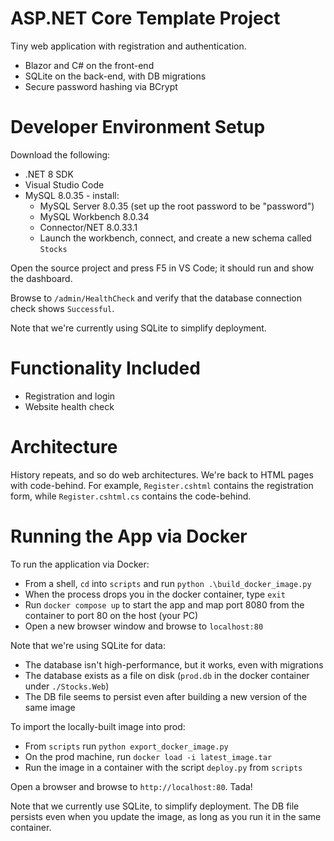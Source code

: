 # ASP.NET Core Template Project

Tiny web application with registration and authentication. 

- Blazor and C# on the front-end
- SQLite on the back-end, with DB migrations
- Secure password hashing via BCrypt

# Developer Environment Setup

Download the following:

- .NET 8 SDK
- Visual Studio Code
- MySQL 8.0.35 - install:
    - MySQL Server 8.0.35 (set up the root password to be "password")
    - MySQL Workbench 8.0.34
    - Connector/NET 8.0.33.1
    - Launch the workbench, connect, and create a new schema called `Stocks`

Open the source project and press F5 in VS Code; it should run and show the dashboard.

Browse to `/admin/HealthCheck` and verify that the database connection check shows `Successful`.

Note that we're currently using SQLite to simplify deployment.


# Functionality Included

- Registration and login
- Website health check

# Architecture

History repeats, and so do web architectures. We're back to HTML pages with code-behind. For example, `Register.cshtml` contains the registration form, while `Register.cshtml.cs` contains the code-behind.

# Running the App via Docker

To run the application via Docker:

- From a shell, `cd` into `scripts` and run `python .\build_docker_image.py`
- When the process drops you in the docker container, type `exit`
- Run `docker compose up` to start the app and map port 8080 from the container to port 80 on the host (your PC)
- Open a new browser window and browse to `localhost:80`

Note that we're using SQLite for data:
- The database isn't high-performance, but it works, even with migrations
- The database exists as a file on disk (`prod.db` in the docker container under `./Stocks.Web`)
- The DB file seems to persist even after building a new version of the same image

To import the locally-built image into prod:

- From `scripts` run `python export_docker_image.py`
- On the prod machine, run `docker load -i latest_image.tar`
- Run the image in a container with the script `deploy.py` from `scripts`

Open a browser and browse to `http://localhost:80`. Tada!

Note that we currently use SQLite, to simplify deployment. The DB file persists even when you update the image, as long as you run it in the same container.

